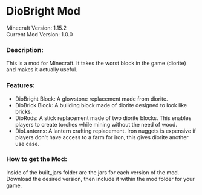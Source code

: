 # DioBright Mod
Minecraft Version: 1.15.2  
Current Mod Version: 1.0.0  

### Description: 
This is a mod for Minecraft. It takes the worst block in the game (diorite) and makes it actually useful.

### Features:
* DioBright Block: A glowstone replacement made from diorite.
* DioBrick Block: A building block made of diorite designed to look like bricks.
* DioRods: A stick replacement made of two diorite blocks. This enables players to create torches  while mining without the need of wood.
* DioLanterns: A lantern crafting replacement. Iron nuggets is expensive if players don't have access to a farm for iron, this gives diorite another use case.

### How to get the Mod:
Inside of the built_jars folder are the jars for each version of the mod. Download the desired version, then include it within the mod folder for your game.
